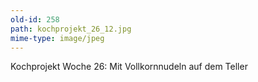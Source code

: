 ```yaml
---
old-id: 258
path: kochprojekt_26_12.jpg
mime-type: image/jpeg
---
```

Kochprojekt Woche 26:
Mit Vollkornnudeln auf dem Teller
